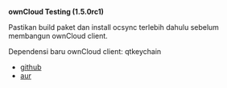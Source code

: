 **ownCloud Testing (1.5.0rc1)**

Pastikan build paket dan install ocsync terlebih dahulu sebelum membangun ownCloud client.

Dependensi baru ownCloud client: qtkeychain

* [github][1]
* [aur][2]



[1]: https://github.com/frankosterfeld/qtkeychain
[2]: https://aur.archlinux.org/packages/?O=0&K=qtkeychain
